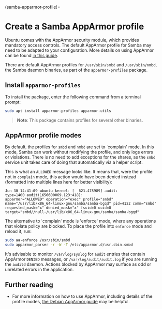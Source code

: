 (samba-apparmor-profile)=
# Create a Samba AppArmor profile

Ubuntu comes with the AppArmor security module, which provides mandatory access controls. The default AppArmor profile for Samba may need to be adapted to your configuration. More details on using AppArmor can be found [in this guide](https://ubuntu.com/server/docs/security-apparmor).

There are default AppArmor profiles for `/usr/sbin/smbd` and `/usr/sbin/nmbd`, the Samba daemon binaries, as part of the `apparmor-profiles` package. 

## Install `apparmor-profiles`

To install the package, enter the following command from a terminal prompt:

```bash
sudo apt install apparmor-profiles apparmor-utils
```

> **Note**:
> This package contains profiles for several other binaries.

## AppArmor profile modes

By default, the profiles for `smbd` and `nmbd` are set to 'complain' mode. In this mode, Samba can work without modifying the profile, and only logs errors or violations. There is no need to add exceptions for the shares, as the `smbd` service unit takes care of doing that automatically via a helper script.

This is what an `ALLOWED` message looks like. It means that, were the profile not in `complain` mode, this action would have been denied instead (formatted into multiple lines here for better visibility):

```text
Jun 30 14:41:09 ubuntu kernel: [  621.478989] audit: 
type=1400 audit(1656600069.123:418):
apparmor="ALLOWED" operation="exec" profile="smbd"
name="/usr/lib/x86_64-linux-gnu/samba/samba-bgqd" pid=4122 comm="smbd"
requested_mask="x" denied_mask="x" fsuid=0 ouid=0
target="smbd//null-/usr/lib/x86_64-linux-gnu/samba/samba-bgqd" 
```

The alternative to 'complain' mode is 'enforce' mode, where any operations that violate policy are blocked. To place the profile into `enforce` mode and reload it, run:

```bash
sudo aa-enforce /usr/sbin/smbd
sudo apparmor_parser -r -W -T /etc/apparmor.d/usr.sbin.smbd
```

It's advisable to monitor `/var/log/syslog` for `audit` entries that contain AppArmor `DENIED` messages, or `/var/log/audit/audit.log` if you are running the `auditd` daemon. Actions blocked by AppArmor may surface as odd or unrelated errors in the application.

## Further reading

- For more information on how to use AppArmor, including details of the profile modes, [the Debian AppArmor guide](https://wiki.debian.org/AppArmor/HowToUse) may be helpful.
